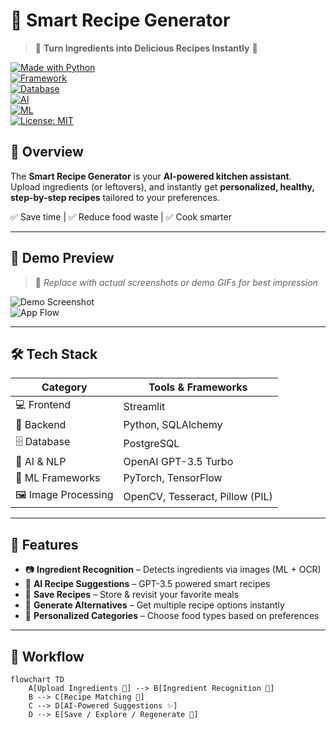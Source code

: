 # 🌟 Smart Recipe Generator  
> 🥕 **Turn Ingredients into Delicious Recipes Instantly** 🍳  

[![Made with Python](https://img.shields.io/badge/Python-3.9+-blue?logo=python)](https://www.python.org/)  
[![Framework](https://img.shields.io/badge/Frontend-Streamlit-FF4B4B?logo=streamlit)](https://streamlit.io/)  
[![Database](https://img.shields.io/badge/Database-PostgreSQL-336791?logo=postgresql)](https://www.postgresql.org/)  
[![AI](https://img.shields.io/badge/OpenAI-GPT--3.5-412991?logo=openai)](https://openai.com/)  
[![ML](https://img.shields.io/badge/ML-PyTorch%20%7C%20TensorFlow-orange?logo=pytorch)](https://pytorch.org/)  
[![License: MIT](https://img.shields.io/badge/License-MIT-green.svg)](LICENSE)  



## 🚀 Overview  
The **Smart Recipe Generator** is your **AI-powered kitchen assistant**.  
Upload ingredients (or leftovers), and instantly get **personalized, healthy, step-by-step recipes** tailored to your preferences.  

✅ Save time | ✅ Reduce food waste | ✅ Cook smarter  

---

## 📸 Demo Preview  
> 🎥 *Replace with actual screenshots or demo GIFs for best impression*  

![Demo Screenshot](assets/demo.png)  
![App Flow](assets/workflow.gif)  

---

## 🛠️ Tech Stack  

| **Category**     | **Tools & Frameworks** |
|------------------|-------------------------|
| 💻 Frontend      | Streamlit |
| 🐍 Backend       | Python, SQLAlchemy |
| 🗄 Database      | PostgreSQL |
| 🤖 AI & NLP      | OpenAI GPT-3.5 Turbo |
| 🔬 ML Frameworks | PyTorch, TensorFlow |
| 🖼 Image Processing | OpenCV, Tesseract, Pillow (PIL) |

---

## 🔑 Features  
- 📷 **Ingredient Recognition** – Detects ingredients via images (ML + OCR)  
- 🥘 **AI Recipe Suggestions** – GPT-3.5 powered smart recipes  
- 📂 **Save Recipes** – Store & revisit your favorite meals  
- 🔄 **Generate Alternatives** – Get multiple recipe options instantly  
- 🥗 **Personalized Categories** – Choose food types based on preferences  

---

## 🧩 Workflow  

```mermaid
flowchart TD
    A[Upload Ingredients 📸] --> B[Ingredient Recognition 🤖]
    B --> C[Recipe Matching 🍴]
    C --> D[AI-Powered Suggestions ✨]
    D --> E[Save / Explore / Regenerate 📂]
